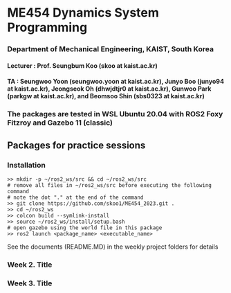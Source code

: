 # ME454 Dynamics System Programming
### Department of Mechanical Engineering, KAIST, South Korea  
#### Lecturer : Prof. Seungbum Koo (skoo at kaist.ac.kr)  
#### TA : Seungwoo Yoon (seungwoo.yoon at kaist.ac.kr), Junyo Boo (junyo94 at kaist.ac.kr), Jeongseok Oh (dhwjdtjr0 at kaist.ac.kr), Gunwoo Park (parkgw at kaist.ac.kr), and Beomsoo Shin (sbs0323 at kaist.ac.kr)
### The packages are tested in WSL Ubuntu 20.04 with ROS2 Foxy Fitzroy and Gazebo 11 (classic)
## Packages for practice sessions

### Installation
```
>> mkdir -p ~/ros2_ws/src && cd ~/ros2_ws/src
# remove all files in ~/ros2_ws/src before executing the following command
# note the dot "." at the end of the command
>> git clone https://github.com/skoo1/ME454_2023.git .
>> cd ~/ros2_ws
>> colcon build --symlink-install
>> source ~/ros2_ws/install/setup.bash
# open gazebo using the world file in this package
>> ros2 launch <package_name> <executable_name>
```
See the documents (README.MD) in the weekly project folders for details

### Week 2. Title


### Week 3. Title
